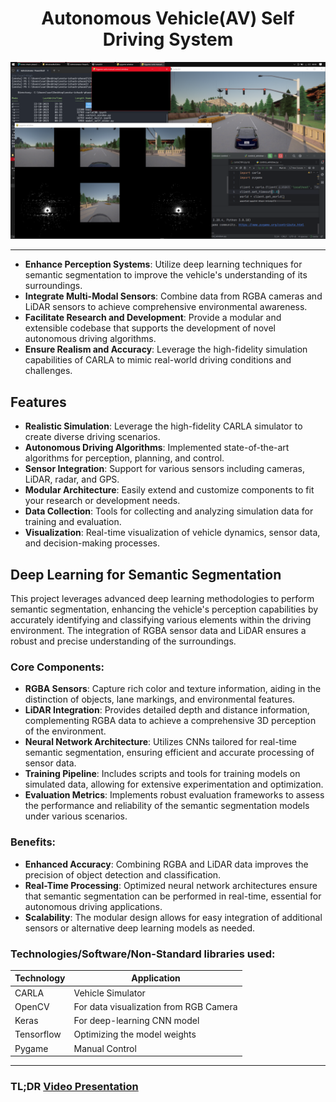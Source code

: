 <h1 align='center'>Autonomous Vehicle(AV) Self Driving System</h1>
<div align='center'>
    <img src='./assets/simulation_preview.png' alt='Preview of the autonomous-driving simulation' title='Simulation'/>
</div>

---

- **Enhance Perception Systems**: Utilize deep learning techniques for semantic segmentation to improve the vehicle's understanding of its surroundings.
- **Integrate Multi-Modal Sensors**: Combine data from RGBA cameras and LiDAR sensors to achieve comprehensive environmental awareness.
- **Facilitate Research and Development**: Provide a modular and extensible codebase that supports the development of novel autonomous driving algorithms.
- **Ensure Realism and Accuracy**: Leverage the high-fidelity simulation capabilities of CARLA to mimic real-world driving conditions and challenges.

## Features

- **Realistic Simulation**: Leverage the high-fidelity CARLA simulator to create diverse driving scenarios.
- **Autonomous Driving Algorithms**: Implemented state-of-the-art algorithms for perception, planning, and control.
- **Sensor Integration**: Support for various sensors including cameras, LiDAR, radar, and GPS.
- **Modular Architecture**: Easily extend and customize components to fit your research or development needs.
- **Data Collection**: Tools for collecting and analyzing simulation data for training and evaluation.
- **Visualization**: Real-time visualization of vehicle dynamics, sensor data, and decision-making processes.

## Deep Learning for Semantic Segmentation

This project leverages advanced deep learning methodologies to perform semantic segmentation, enhancing the vehicle's perception capabilities by accurately identifying and classifying various elements within the driving environment. The integration of RGBA sensor data and LiDAR ensures a robust and precise understanding of the surroundings.

### Core Components:

- **RGBA Sensors**: Capture rich color and texture information, aiding in the distinction of objects, lane markings, and environmental features.
- **LiDAR Integration**: Provides detailed depth and distance information, complementing RGBA data to achieve a comprehensive 3D perception of the environment.
- **Neural Network Architecture**: Utilizes CNNs tailored for real-time semantic segmentation, ensuring efficient and accurate processing of sensor data.
- **Training Pipeline**: Includes scripts and tools for training models on simulated data, allowing for extensive experimentation and optimization.
- **Evaluation Metrics**: Implements robust evaluation frameworks to assess the performance and reliability of the semantic segmentation models under various scenarios.

### Benefits:

- **Enhanced Accuracy**: Combining RGBA and LiDAR data improves the precision of object detection and classification.
- **Real-Time Processing**: Optimized neural network architectures ensure that semantic segmentation can be performed in real-time, essential for autonomous driving applications.
- **Scalability**: The modular design allows for easy integration of additional sensors or alternative deep learning models as needed.

### Technologies/Software/Non-Standard libraries used:

| Technology | Application                            |
| ---------- | -------------------------------------- |
| CARLA      | Vehicle Simulator                      |
| OpenCV     | For data visualization from RGB Camera |
| Keras      | For deep-learning CNN model            |
| Tensorflow | Optimizing the model weights           |
| Pygame     | Manual Control                         |

---

### TL;DR [Video Presentation](https://drive.google.com/drive/folders/1te0HDyyQaOI47RANxhuFZEUii8KMuGsd?usp=share_link)
